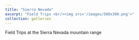 ```yaml
---
title: "Sierra Nevada"
excerpt: "Field Trips <br/><img src='/images/500x300.png'>"
collection: galleries
---
```



Field Trips at the Sierra Nevada mountain range

